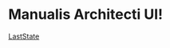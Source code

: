 # Manualis Architecti UI!

[LastState](https://user-images.githubusercontent.com/62011101/195860070-42c0412c-dbfc-430c-8a06-803a6ff7e6c3.jpeg)
